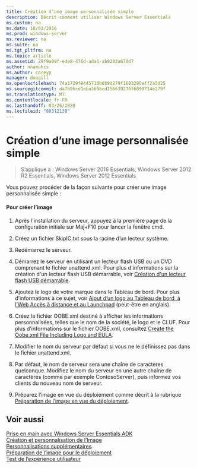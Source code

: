```yaml
---
title: Création d’une image personnalisée simple
description: Décrit comment utiliser Windows Server Essentials
ms.custom: na
ms.date: 10/03/2016
ms.prod: windows-server
ms.reviewer: na
ms.suite: na
ms.tgt_pltfrm: na
ms.topic: article
ms.assetid: 29f9a09f-e4e8-476d-ada1-ab9202a670d7
author: nnamuhcs
ms.author: coreyp
manager: dongill
ms.openlocfilehash: 74a1729f9445710b6b9d279f1603295eff2a5d25
ms.sourcegitcommit: da7b9bce1eba369bcd156639276f6899714e279f
ms.translationtype: MT
ms.contentlocale: fr-FR
ms.lasthandoff: 03/26/2020
ms.locfileid: "80312138"
---
```

# <a name="create-a-simple-customized-image"></a>Création d’une image personnalisée simple

>S’applique à : Windows Server 2016 Essentials, Windows Server 2012 R2 Essentials, Windows Server 2012 Essentials

Vous pouvez procéder de la façon suivante pour créer une image personnalisée simple :  
  
#### <a name="to-create-the-image"></a>Pour créer l’image  
  
1.  Après l'installation du serveur, appuyez à la première page de la configuration initiale sur Maj+F10 pour lancer la fenêtre cmd.  
  
2.  Créez un fichier SkipIC.txt sous la racine d’un lecteur système.  
  
3.  Redémarrez le serveur.  
  
4.  Démarrez le serveur en utilisant un lecteur flash USB ou un DVD comprenant le fichier unattend.xml. Pour plus d'informations sur la création d'un lecteur flash USB démarrable, voir [Création d'un lecteur flash USB démarrable](Create-a-Bootable-USB-Flash-Drive.md).  
  
5.  Ajoutez le logo de votre marque dans le Tableau de bord. Pour plus d’informations à ce sujet, voir [Ajout d’un logo au Tableau de bord, à l’Web Accès à distance et au Launchpad](Add-Branding-to-the-Dashboard--Remote-Web-Access--and-Launchpad.md) (peut-être en anglais).  
  
6.  Créez le fichier OOBE.xml destiné à afficher les informations personnalisées, telles que le nom de la société, le logo et le CLUF. Pour plus d’informations sur le fichier OOBE.xml, consultez [Create the Oobe.xml File Including Logo and EULA](Create-the-Oobe.xml-File-Including-Logo-and-EULA.md).  
  
7.  Modifier le nom du serveur par défaut si vous ne le définissez pas dans le fichier unattend.xml.  
  
8.  Par défaut, le nom de serveur sera une chaîne de caractères quelconque. Modifiez le nom du serveur en une autre chaîne de caractères (comme par exemple ContosoServer), puis informez vos clients du nouveau nom de serveur.  
  
9. Préparez l’image en vue du déploiement comme décrit à la rubrique [Préparation de l’image en vue du déploiement](Preparing-the-Image-for-Deployment.md).  
  
## <a name="see-also"></a>Voir aussi  
 [Prise en main avec Windows Server Essentials ADK](Getting-Started-with-the-Windows-Server-Essentials-ADK.md)   
 [Création et personnalisation de l’Image](Creating-and-Customizing-the-Image.md)   
 [Personnalisations supplémentaires](Additional-Customizations.md)   
 [Préparation de l’image pour le déploiement](Preparing-the-Image-for-Deployment.md)   
 [Test de l’expérience utilisateur](Testing-the-Customer-Experience.md)